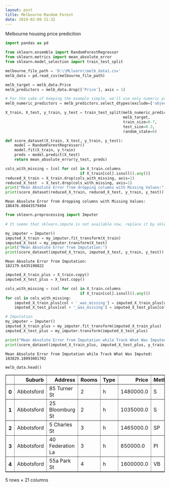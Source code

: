 ```yaml
---
layout: post
title: Melbourne-Random Forest
date: 2019-02-09 21:32
---
```







Melbourne housing price predicition


```python
import pandas as pd
```


```python
from sklearn.ensemble import RandomForestRegressor
from sklearn.metrics import mean_absolute_error
from sklearn.model_selection import train_test_split
```


```python
melbourne_file_path = 'D:\\MLlearn\\melb_data1.csv'
melb_data = pd.read_csv(melbourne_file_path)
```


```python
melb_target = melb_data.Price
melb_predictors = melb_data.drop(['Price'], axis = 1)
```


```python
# For the sake of keeping the example simple, we'll use only numeric predictors. 
melb_numeric_predictors = melb_predictors.select_dtypes(exclude=['object'])
```


```python
X_train, X_test, y_train, y_test = train_test_split(melb_numeric_predictors, 
                                                    melb_target,
                                                    train_size=0.7, 
                                                    test_size=0.3, 
                                                    random_state=0)
```


```python
def score_dataset(X_train, X_test, y_train, y_test):
    model = RandomForestRegressor()
    model.fit(X_train, y_train)
    preds = model.predict(X_test)
    return mean_absolute_error(y_test, preds)
```


```python
cols_with_missing = [col for col in X_train.columns 
                                 if X_train[col].isnull().any()]
reduced_X_train = X_train.drop(cols_with_missing, axis=1)
reduced_X_test  = X_test.drop(cols_with_missing, axis=1)
print("Mean Absolute Error from dropping columns with Missing Values:")
print(score_dataset(reduced_X_train, reduced_X_test, y_train, y_test))
```

    Mean Absolute Error from dropping columns with Missing Values:
    186476.80443579494



```python
from sklearn.preprocessing import Imputer
 
# It seems that sklearn.impute is not available now, replace it by sklearn.processing.imputer.    

```


```python
my_imputer = Imputer()
imputed_X_train = my_imputer.fit_transform(X_train)
imputed_X_test = my_imputer.transform(X_test)
print("Mean Absolute Error from Imputation:")
print(score_dataset(imputed_X_train, imputed_X_test, y_train, y_test))
```

    Mean Absolute Error from Imputation:
    182179.6435198822



```python
imputed_X_train_plus = X_train.copy()
imputed_X_test_plus = X_test.copy()

cols_with_missing = (col for col in X_train.columns 
                                 if X_train[col].isnull().any())
for col in cols_with_missing:
    imputed_X_train_plus[col + '_was_missing'] = imputed_X_train_plus[col].isnull()
    imputed_X_test_plus[col + '_was_missing'] = imputed_X_test_plus[col].isnull()

# Imputation
my_imputer = Imputer()
imputed_X_train_plus = my_imputer.fit_transform(imputed_X_train_plus)
imputed_X_test_plus = my_imputer.transform(imputed_X_test_plus)

print("Mean Absolute Error from Imputation while Track What Was Imputed:")
print(score_dataset(imputed_X_train_plus, imputed_X_test_plus, y_train, y_test))
```

    Mean Absolute Error from Imputation while Track What Was Imputed:
    183829.18093601702



```python
melb_data.head()
```




<div>
<style scoped>
    .dataframe tbody tr th:only-of-type {
        vertical-align: middle;
    }

    .dataframe tbody tr th {
        vertical-align: top;
    }

    .dataframe thead th {
        text-align: right;
    }
</style>
<table border="1" class="dataframe">
  <thead>
    <tr style="text-align: right;">
      <th></th>
      <th>Suburb</th>
      <th>Address</th>
      <th>Rooms</th>
      <th>Type</th>
      <th>Price</th>
      <th>Method</th>
      <th>SellerG</th>
      <th>Date</th>
      <th>Distance</th>
      <th>Postcode</th>
      <th>...</th>
      <th>Bathroom</th>
      <th>Car</th>
      <th>Landsize</th>
      <th>BuildingArea</th>
      <th>YearBuilt</th>
      <th>CouncilArea</th>
      <th>Lattitude</th>
      <th>Longtitude</th>
      <th>Regionname</th>
      <th>Propertycount</th>
    </tr>
  </thead>
  <tbody>
    <tr>
      <th>0</th>
      <td>Abbotsford</td>
      <td>85 Turner St</td>
      <td>2</td>
      <td>h</td>
      <td>1480000.0</td>
      <td>S</td>
      <td>Biggin</td>
      <td>3/12/2016</td>
      <td>2.5</td>
      <td>3067.0</td>
      <td>...</td>
      <td>1.0</td>
      <td>1.0</td>
      <td>202.0</td>
      <td>NaN</td>
      <td>NaN</td>
      <td>Yarra</td>
      <td>-37.7996</td>
      <td>144.9984</td>
      <td>Northern Metropolitan</td>
      <td>4019.0</td>
    </tr>
    <tr>
      <th>1</th>
      <td>Abbotsford</td>
      <td>25 Bloomburg St</td>
      <td>2</td>
      <td>h</td>
      <td>1035000.0</td>
      <td>S</td>
      <td>Biggin</td>
      <td>4/02/2016</td>
      <td>2.5</td>
      <td>3067.0</td>
      <td>...</td>
      <td>1.0</td>
      <td>0.0</td>
      <td>156.0</td>
      <td>79.0</td>
      <td>1900.0</td>
      <td>Yarra</td>
      <td>-37.8079</td>
      <td>144.9934</td>
      <td>Northern Metropolitan</td>
      <td>4019.0</td>
    </tr>
    <tr>
      <th>2</th>
      <td>Abbotsford</td>
      <td>5 Charles St</td>
      <td>3</td>
      <td>h</td>
      <td>1465000.0</td>
      <td>SP</td>
      <td>Biggin</td>
      <td>4/03/2017</td>
      <td>2.5</td>
      <td>3067.0</td>
      <td>...</td>
      <td>2.0</td>
      <td>0.0</td>
      <td>134.0</td>
      <td>150.0</td>
      <td>1900.0</td>
      <td>Yarra</td>
      <td>-37.8093</td>
      <td>144.9944</td>
      <td>Northern Metropolitan</td>
      <td>4019.0</td>
    </tr>
    <tr>
      <th>3</th>
      <td>Abbotsford</td>
      <td>40 Federation La</td>
      <td>3</td>
      <td>h</td>
      <td>850000.0</td>
      <td>PI</td>
      <td>Biggin</td>
      <td>4/03/2017</td>
      <td>2.5</td>
      <td>3067.0</td>
      <td>...</td>
      <td>2.0</td>
      <td>1.0</td>
      <td>94.0</td>
      <td>NaN</td>
      <td>NaN</td>
      <td>Yarra</td>
      <td>-37.7969</td>
      <td>144.9969</td>
      <td>Northern Metropolitan</td>
      <td>4019.0</td>
    </tr>
    <tr>
      <th>4</th>
      <td>Abbotsford</td>
      <td>55a Park St</td>
      <td>4</td>
      <td>h</td>
      <td>1600000.0</td>
      <td>VB</td>
      <td>Nelson</td>
      <td>4/06/2016</td>
      <td>2.5</td>
      <td>3067.0</td>
      <td>...</td>
      <td>1.0</td>
      <td>2.0</td>
      <td>120.0</td>
      <td>142.0</td>
      <td>2014.0</td>
      <td>Yarra</td>
      <td>-37.8072</td>
      <td>144.9941</td>
      <td>Northern Metropolitan</td>
      <td>4019.0</td>
    </tr>
  </tbody>
</table>
<p>5 rows × 21 columns</p>
</div>


